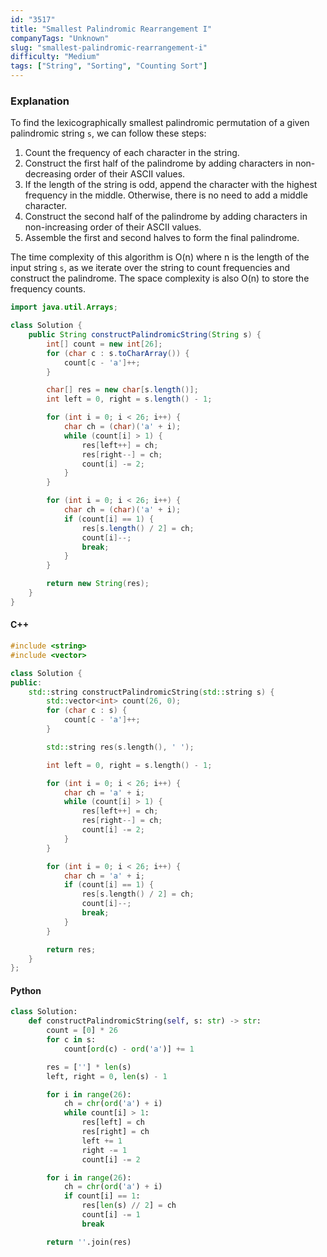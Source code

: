 ```yaml
---
id: "3517"
title: "Smallest Palindromic Rearrangement I"
companyTags: "Unknown"
slug: "smallest-palindromic-rearrangement-i"
difficulty: "Medium"
tags: ["String", "Sorting", "Counting Sort"]
---
```


### Explanation
To find the lexicographically smallest palindromic permutation of a given palindromic string `s`, we can follow these steps:
1. Count the frequency of each character in the string.
2. Construct the first half of the palindrome by adding characters in non-decreasing order of their ASCII values.
3. If the length of the string is odd, append the character with the highest frequency in the middle. Otherwise, there is no need to add a middle character.
4. Construct the second half of the palindrome by adding characters in non-increasing order of their ASCII values.
5. Assemble the first and second halves to form the final palindrome.

The time complexity of this algorithm is O(n) where n is the length of the input string `s`, as we iterate over the string to count frequencies and construct the palindrome. The space complexity is also O(n) to store the frequency counts.

```java
import java.util.Arrays;

class Solution {
    public String constructPalindromicString(String s) {
        int[] count = new int[26];
        for (char c : s.toCharArray()) {
            count[c - 'a']++;
        }

        char[] res = new char[s.length()];
        int left = 0, right = s.length() - 1;

        for (int i = 0; i < 26; i++) {
            char ch = (char)('a' + i);
            while (count[i] > 1) {
                res[left++] = ch;
                res[right--] = ch;
                count[i] -= 2;
            }
        }

        for (int i = 0; i < 26; i++) {
            char ch = (char)('a' + i);
            if (count[i] == 1) {
                res[s.length() / 2] = ch;
                count[i]--;
                break;
            }
        }

        return new String(res);
    }
}
```

#### C++
```cpp
#include <string>
#include <vector>

class Solution {
public:
    std::string constructPalindromicString(std::string s) {
        std::vector<int> count(26, 0);
        for (char c : s) {
            count[c - 'a']++;
        }

        std::string res(s.length(), ' ');

        int left = 0, right = s.length() - 1;

        for (int i = 0; i < 26; i++) {
            char ch = 'a' + i;
            while (count[i] > 1) {
                res[left++] = ch;
                res[right--] = ch;
                count[i] -= 2;
            }
        }

        for (int i = 0; i < 26; i++) {
            char ch = 'a' + i;
            if (count[i] == 1) {
                res[s.length() / 2] = ch;
                count[i]--;
                break;
            }
        }

        return res;
    }
};
```

#### Python
```python
class Solution:
    def constructPalindromicString(self, s: str) -> str:
        count = [0] * 26
        for c in s:
            count[ord(c) - ord('a')] += 1

        res = [''] * len(s)
        left, right = 0, len(s) - 1

        for i in range(26):
            ch = chr(ord('a') + i)
            while count[i] > 1:
                res[left] = ch
                res[right] = ch
                left += 1
                right -= 1
                count[i] -= 2

        for i in range(26):
            ch = chr(ord('a') + i)
            if count[i] == 1:
                res[len(s) // 2] = ch
                count[i] -= 1
                break

        return ''.join(res)
```